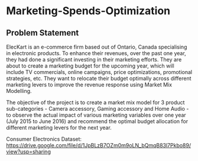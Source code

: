 # Marketing-Spends-Optimization

## Problem Statement

ElecKart is an e-commerce firm based out of Ontario, Canada specialising in electronic products. To enhance their revenues, over the past one year, they had done a significant investing in their marketing efforts. They are about to create a marketing budget for the upcoming year, which will include TV commercials, online campaigns, price optimizations, promotional strategies, etc. They want to relocate their budget optimally across different marketing levers to improve the revenue response using Market Mix Modelling.

The objective of the project is to create a market mix model for 3 product sub-categories - Camera accessory, Gaming accessory and Home Audio - to observe the actual impact of various marketing variables over one year (July 2015 to June 2016) and recommend the optimal budget allocation for different marketing levers for the next year.

Consumer Electronics Dataset:
https://drive.google.com/file/d/1JpBLzB7OZm0m9oLN_bQmqB83l7Pkbo89/view?usp=sharing
